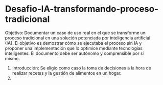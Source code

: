 # Desafio-IA-transformando-proceso-tradicional
Objetivo: Documentar un caso de uso real en el que se transforme un proceso tradicional en una solución potenciada por inteligencia artificial (IA). El objetivo es demostrar cómo se ejecutaba el proceso sin IA y proponer una implementación que lo optimice mediante tecnologías inteligentes. El documento debe ser autónomo y comprensible por sí mismo.

1) Introducción: Se eligio como caso la toma de decisiones a la hora de realizar recetas y la gestión de alimentos en un hogar.
2) 
